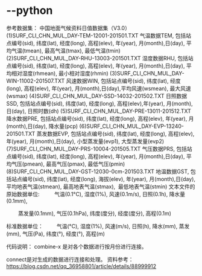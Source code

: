 # --python
参考数据集：
中国地面气候资料日值数据集（V3.0）
(1)SURF_CLI_CHN_MUL_DAY-TEM-12001-201501.TXT
气温数据TEM, 包括站点编号(sid), 纬度(lat), 经度(long), 高程(elev), 年(year), 月(month),日(day), 平均气温(tmean), 最高气温(tmax), 最低气温(tmin)
(2)SURF_CLI_CHN_MUL_DAY-RHU-13003-201501.TXT
湿度数据RHU, 包括站点编号(sid), 纬度(lat), 经度(long), 高程(elev), 年(year), 月(month),日(day), 平均相对湿度(rhmean), 最小相对湿度(rhmin)
(3)SURF_CLI_CHN_MUL_DAY-WIN-11002-201507.TXT
风速数据WIN, 包括站点编号(sid), 纬度(lat), 经度(long), 高程(elev), 年(year), 月(month),日(day),平均风速(wsmean), 最大风速(wsmax)
(4)SURF_CLI_CHN_MUL_DAY-SSD-14032-201502.TXT
日照数据SSD, 包括站点编号(sid), 纬度(lat), 经度(long), 高程(elev),年(year), 月(month),日(day), 日照时数(dh)
(5)SURF_CLI_CHN_MUL_DAY-PRE-13011-201512.TXT
降水数据PRE, 包括站点编号(sid), 纬度(lat), 经度(long), 高程(elev), 年(year), 月(month),日(day), 降水量(pcp)
(6)SURF_CLI_CHN_MUL_DAY-EVP-13240-201501.TXT
蒸发数据EVP, 包括站点编号(sid), 纬度(lat), 经度(long), 高程(elev), 年(year), 月(month),日(day), 小型蒸发量(evp1), 大型蒸发量(evp2)
(7)SURF_CLI_CHN_MUL_DAY-PRS-10004-201505.TXT
气压数据PRS, 包括站点编号(sid), 纬度(lat), 经度(long), 高程(elev), 年(year), 月(month),日(day), 平均气压(pmean), 最高气压(pmax), 最低气压(pmin)
(8)SURF_CLI_CHN_MUL_DAY-GST-12030-0cm-201503.TXT
地温数据GST, 包括站点编号(sid), 纬度(lat), 经度(long), 海拔(elev), 年(year), 月(month),日(day), 平均地表气温(stmean), 最高地表气温(stmax),  最低地表气温(stmin)
文本文件的原始数据单位: 
        气温(0.1°C), 湿度(1%), 风速(0.1m/s), 日照(0.1h), 降水量(0.1mm), 

        蒸发量(0.1mm), 气压(0.1hPa), 纬度(度分), 经度(度分), 高程(0.1m)

标准数据单位：
        气温(°C), 湿度(1%), 风速(m/s), 日照(h), 降水(mm), 蒸发(mm), 气压(Pa), 纬度(°), 经度(°), 高程(m)
 
代码说明：
combine-x 是对各个数据进行按月份进行连接。

connect是对生成的数据进行连接和处理。
资料参考：https://blog.csdn.net/qq_36958801/article/details/88999912
